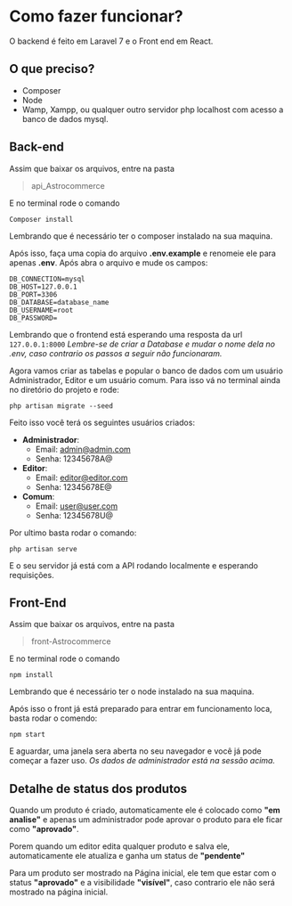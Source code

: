 # Como fazer funcionar?

O backend é feito em Laravel 7 e o Front end em React.
## O que preciso?
- Composer
- Node
- Wamp, Xampp, ou qualquer outro servidor php localhost com acesso a banco de dados mysql.


## Back-end

Assim que baixar os arquivos, entre na pasta

> api_Astrocommerce

E no terminal rode o comando

    Composer install
Lembrando que é necessário ter o composer instalado na sua maquina.

Após isso, faça uma copia do arquivo **.env.example** e renomeie ele para apenas **.env**. Após abra o arquivo e mude os campos:

    DB_CONNECTION=mysql   
    DB_HOST=127.0.0.1    
    DB_PORT=3306    
    DB_DATABASE=database_name    
    DB_USERNAME=root   
    DB_PASSWORD= 
Lembrando que o frontend está esperando uma resposta da url `127.0.0.1:8000` 
*Lembre-se de criar a Database e mudar o nome dela no .env, caso contrario os passos a seguir não funcionaram.*

Agora vamos criar as tabelas e popular o banco de dados com um usuário Administrador, Editor e um usuário comum. Para isso vá no terminal ainda no diretório do projeto e rode:

    php artisan migrate --seed

Feito isso você terá os seguintes usuários criados:

 - **Administrador**: 	
	 - Email: admin@admin.com
	 - Senha: 12345678A@
 - **Editor**: 	
	 - Email: editor@editor.com 
	 - Senha: 12345678E@ 
- **Comum**: 	
	- Email: user@user.com
	- Senha: 12345678U@

Por ultimo basta rodar o comando:

    php artisan serve
E o seu servidor já está com a API rodando localmente e esperando requisições.

## Front-End

Assim que baixar os arquivos, entre na pasta

> front-Astrocommerce

E no terminal rode o comando

    npm install
Lembrando que é necessário ter o node instalado na sua maquina.

Após isso o front já está preparado para entrar em funcionamento loca, basta rodar o comendo:

    npm start
    
  E aguardar, uma janela sera aberta no seu navegador e você já pode começar a fazer uso. 
  *Os dados de administrador está na sessão acima.*


## Detalhe de status dos produtos

Quando um produto é criado, automaticamente ele é colocado como **"em analise"** e apenas um administrador pode aprovar o produto para ele ficar como **"aprovado"**.

Porem quando um editor edita qualquer produto e salva ele, automaticamente ele atualiza e ganha um status de **"pendente"** 

Para um produto ser mostrado na Página inicial, ele tem que estar com o status **"aprovado"** e a visibilidade **"visível"**, caso contrario ele não será mostrado na página inicial.
